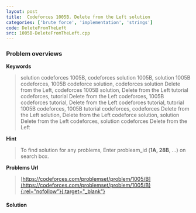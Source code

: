 ```yaml
---
layout: post
title:  Codeforces 1005B. Delete from the Left solution
categories: ['brute force', 'implementation', 'strings']
code: DeleteFromTheLeft
src: 1005B-DeleteFromTheLeft.cpp
---
```

### **Problem overviews**

**Keywords**
> solution codeforces 1005B, codeforces solution 1005B, solution 1005B codeforces, 1005B codeforce solution, codeforces solution Delete from the Left, codeforces 1005B solution, Delete from the Left tutorial codeforces, tutorial Delete from the Left codeforces, 1005B codeforces tutorial, Delete from the Left codeforces tutorial, tutorial 1005B codeforces, 1005B tutorial codeforces, codeforces Delete from the Left solution, Delete from the Left codeforce solution, solution Delete from the Left codeforces, solution codeforces Delete from the Left

**Hint**
> To find solution for any problems, Enter probleam_id (**1A, 28B**, ...) on search box. 

**Problems Url**
> [https://codeforces.com/problemset/problem/1005/B](https://codeforces.com/problemset/problem/1005/B){:rel="nofollow"}{:target="_blank"}

#### **Solution**



